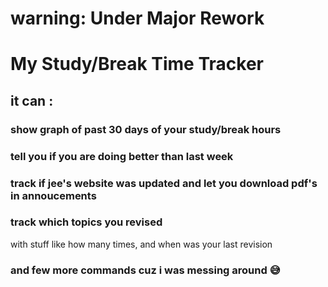 # warning: Under Major Rework

# My Study/Break Time Tracker
## it can :
### show graph of past 30 days of your study/break hours
### tell you if you are doing better than last week
### track if jee's website was updated and let you download pdf's in annoucements
### track which topics you revised
with stuff like how many times, and when was your last revision
### and few more commands cuz i was messing around 😅
